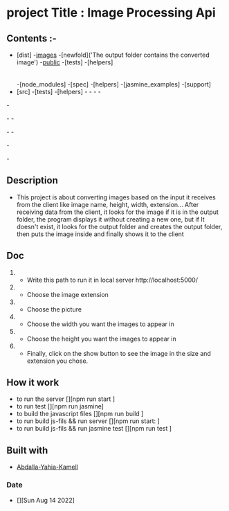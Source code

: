 # project Title : Image Processing Api 

## Contents :-

- [dist]
-[images](#1.jpg#)
                 [](#2.jpg#)
                 [](#3.jpg#)
                 [](#4.jpg#)
                 [](#5.jpg#)
-[newfold]('The output folder contains the converted image')
-[public](index.html)[](style.css)
-[tests]
-[helpers]
          [](#app.js#)      
          [](#index.js#)      
          [](#creatimage.js#)      
          [](#showimage.js#)
-[node_modules]
-[spec]
-[helpers]
-[jasmine_examples]
-[support]
           [](#jasmine.json#)
- [src]
-[tests]
-[helpers]
-[](#app.ts#)
-[](#creatimage.ts#)
-[](#index.ts#)
-[](#showimage.ts#)

-[](eslintrc.js)

-[](prettierignore)
-[](prettierrc.json)

-[](package-lock.json)
-[](package.json)

-[](tsconfig.json)

-[](READMEE.md)

## Description

- This project is about converting images based on the input it receives from the client like image name, height, width, extension... After receiving data from the client, it looks for the image if it is in the output folder, the program displays it without creating a new one, but if It doesn't exist, it looks for the output folder and creates the output folder, then puts the image inside and finally shows it to the client

## Doc

1) - Write this path to run it in local server http://localhost:5000/
2) - Choose the image extension
3) - Choose the picture
4) - Choose the width you want the images to appear in
5) - Choose the height you want the images to appear in
6) - Finally, click on the show button to see the image in the size and extension you chose.

## How it work
- to run the server                         [][npm run start  ]
- to run test                               [][npm run jasmine]
- to build the javascript files             [][npm run build  ]
- to run build js-fils && run server        [][npm run start: ]
- to run build js-fils && run jasmine test  [][npm run test   ]


## Built with

- [Abdalla-Yahia-Kamell](abdalla_y2007@yahoo.com)

### Date

- [][Sun Aug 14 2022]
